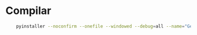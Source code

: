 # Compilar
```bash
    pyinstaller --noconfirm --onefile --windowed --debug=all --name="GestDoc" main.py && cp -r assets/ dist/assets/
```